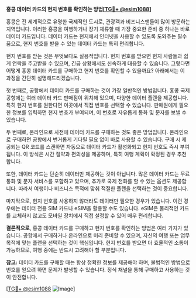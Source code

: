 **홍콩 데이터 카드의 현지 번호를 확인하는 방법[[TG💪+ @esim1088](https://t.me/s/esim1088)]**

홍콩은 전 세계적으로 유명한 국제적인 도시로, 관광객과 비즈니스맨들이 많이 방문하는 지역입니다. 이러한 홍콩을 여행하거나 장기 체류할 때 가장 중요한 준비 중 하나는 바로 데이터 카드입니다. 데이터 카드는 현지에서 인터넷을 사용할 수 있도록 도와주는 필수품으로, 현지 번호를 받을 수 있는 데이터 카드는 특히 편리합니다.

현지 번호를 받는 것은 무엇보다도 실용적입니다. 현지 번호를 받으면 현지 사람들과 쉽게 연락을 주고받을 수 있으며, 긴급 상황에서도 신속하게 대응할 수 있습니다. 그렇다면 어떻게 홍콩 데이터 카드를 구매하고 현지 번호를 확인할 수 있을까요? 아래에서는 이 과정을 간단히 설명해드리겠습니다.

첫 번째로, 공항에서 데이터 카드를 구매하는 것이 가장 일반적인 방법입니다. 홍콩 국제공항에는 여러 데이터 카드 판매점이 위치해 있으며, 다양한 데이터 플랜을 제공합니다. 특히 현지 번호를 원한다면 이곳에서 직접 번호를 선택할 수 있습니다. 판매원에게 필요한 정보를 입력하면 현지 번호가 부여되며, 이 번호로 자유롭게 통화 및 문자를 보낼 수 있습니다.

두 번째로, 온라인으로 사전에 데이터 카드를 구매하는 것도 좋은 방법입니다. 온라인으로 구매하면 공항에서 번거롭게 기다릴 필요 없이 바로 사용할 수 있습니다. 구매 시 제공되는 QR 코드를 스캔하면 자동으로 데이터 카드가 활성화되고 현지 번호도 즉시 부여됩니다. 이 방식은 시간 절약과 편의성을 제공하며, 특히 여행 계획이 확정된 경우 추천합니다.

또한, 데이터 카드는 단순히 데이터만 제공하는 것이 아닙니다. 많은 데이터 카드는 무료 통화 및 문자 서비스를 포함하고 있으며, 추가로 국제 전화를 할 수 있는 옵션도 제공합니다. 따라서 여행이나 비즈니스 목적에 맞춰 적절한 플랜을 선택하는 것이 중요합니다.

마지막으로, 현지 번호를 사용하지 않더라도 데이터만 필요한 경우가 있습니다. 이런 경우에는 데이터 전용 SIM 카드나 eSIM을 활용할 수도 있습니다. eSIM은 물리적인 카드를 교체하지 않고도 모바일 장치에서 직접 설정할 수 있어 매우 편리합니다.

**결론적으로**, 홍콩 데이터 카드를 구매하고 현지 번호를 확인하는 방법은 여러 가지가 있습니다. 공항에서 구매하거나 온라인으로 미리 준비할 수 있으며, 자신의 여행 또는 업무 목적에 맞는 플랜을 선택하는 것이 핵심입니다. 현지 번호를 받으면 더 효율적인 소통이 가능하므로, 여행 중에는 반드시 고려해야 할 부분입니다.

**참고:** 데이터 카드를 구매할 때는 항상 정확한 정보를 제공해야 하며, 불법적인 방법으로 번호를 얻으려 하면 문제가 발생할 수 있습니다. 정식 채널을 통해 구매하고 사용하는 것이 안전합니다.

[[TG💪+ @esim1088](https://t.me/s/esim1088) ![Image](https://i.postimg.cc/Y0z9fWf4/image.png)]
